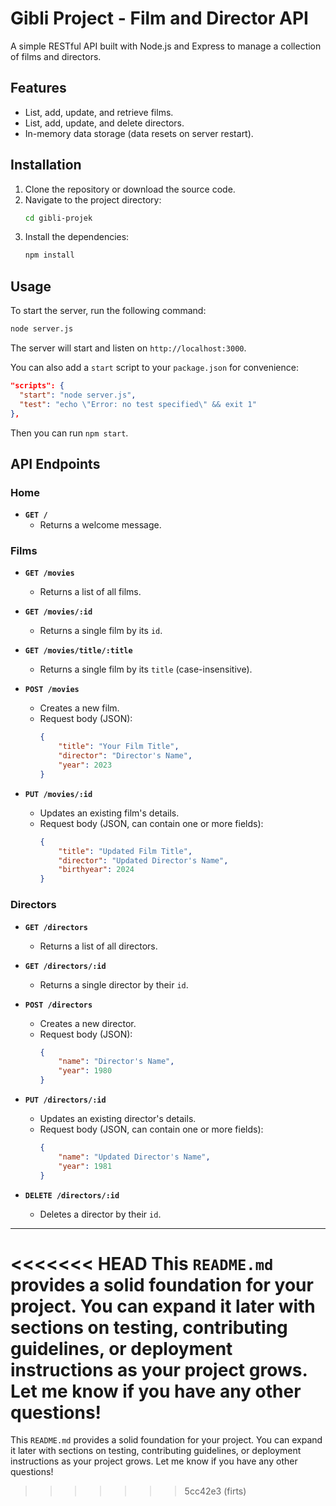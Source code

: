 # Gibli Project - Film and Director API

A simple RESTful API built with Node.js and Express to manage a collection of films and directors.

## Features

-   List, add, update, and retrieve films.
-   List, add, update, and delete directors.
-   In-memory data storage (data resets on server restart).

## Installation

1.  Clone the repository or download the source code.
2.  Navigate to the project directory:
    ```bash
    cd gibli-projek
    ```
3.  Install the dependencies:
    ```bash
    npm install
    ```

## Usage

To start the server, run the following command:

```bash
node server.js
```

The server will start and listen on `http://localhost:3000`.

You can also add a `start` script to your `package.json` for convenience:
```json
"scripts": {
  "start": "node server.js",
  "test": "echo \"Error: no test specified\" && exit 1"
},
```
Then you can run `npm start`.

## API Endpoints

### Home

*   **`GET /`**
    *   Returns a welcome message.

### Films

*   **`GET /movies`**
    *   Returns a list of all films.

*   **`GET /movies/:id`**
    *   Returns a single film by its `id`.

*   **`GET /movies/title/:title`**
    *   Returns a single film by its `title` (case-insensitive).

*   **`POST /movies`**
    *   Creates a new film.
    *   Request body (JSON):
        ```json
        {
            "title": "Your Film Title",
            "director": "Director's Name",
            "year": 2023
        }
        ```

*   **`PUT /movies/:id`**
    *   Updates an existing film's details.
    *   Request body (JSON, can contain one or more fields):
        ```json
        {
            "title": "Updated Film Title",
            "director": "Updated Director's Name",
            "birthyear": 2024
        }
        ```

### Directors

*   **`GET /directors`**
    *   Returns a list of all directors.

*   **`GET /directors/:id`**
    *   Returns a single director by their `id`.

*   **`POST /directors`**
    *   Creates a new director.
    *   Request body (JSON):
        ```json
        {
            "name": "Director's Name",
            "year": 1980
        }
        ```

*   **`PUT /directors/:id`**
    *   Updates an existing director's details.
    *   Request body (JSON, can contain one or more fields):
        ```json
        {
            "name": "Updated Director's Name",
            "year": 1981
        }
        ```

*   **`DELETE /directors/:id`**
    *   Deletes a director by their `id`.

---

<<<<<<< HEAD
This `README.md` provides a solid foundation for your project. You can expand it later with sections on testing, contributing guidelines, or deployment instructions as your project grows. Let me know if you have any other questions!
=======
This `README.md` provides a solid foundation for your project. You can expand it later with sections on testing, contributing guidelines, or deployment instructions as your project grows. Let me know if you have any other questions!
>>>>>>> 5cc42e3 (firts)

